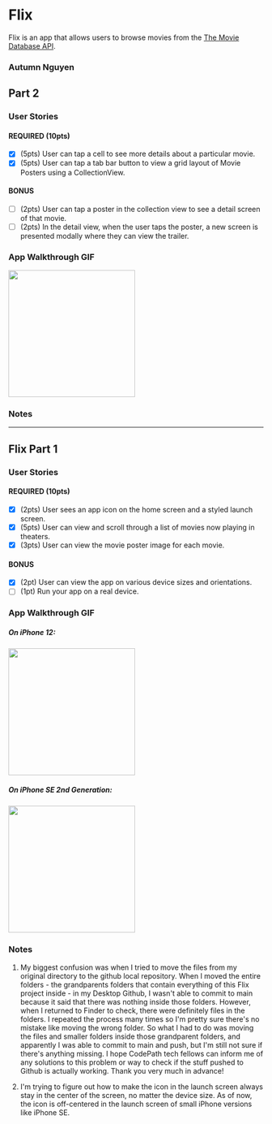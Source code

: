 # Flix
Flix is an app that allows users to browse movies from the [The Movie Database API](http://docs.themoviedb.apiary.io/#).

### Autumn Nguyen

## Part 2

### User Stories

#### REQUIRED (10pts)
- [x] (5pts) User can tap a cell to see more details about a particular movie.
- [x] (5pts) User can tap a tab bar button to view a grid layout of Movie Posters using a CollectionView.

#### BONUS
- [ ] (2pts) User can tap a poster in the collection view to see a detail screen of that movie.
- [ ] (2pts) In the detail view, when the user taps the poster, a new screen is presented modally where they can view the trailer.

### App Walkthrough GIF


<img src="http://g.recordit.co/KI3tqc05Fy.gif" width=250><br>

### Notes


---

## Flix Part 1

### User Stories

#### REQUIRED (10pts)
- [x] (2pts) User sees an app icon on the home screen and a styled launch screen.
- [x] (5pts) User can view and scroll through a list of movies now playing in theaters.
- [x] (3pts) User can view the movie poster image for each movie.

#### BONUS
- [x] (2pt) User can view the app on various device sizes and orientations.
- [ ] (1pt) Run your app on a real device.

### App Walkthrough GIF
##### On iPhone 12:

<img src="http://g.recordit.co/IEkdEBQbH7.gif" width=250><br>
 
##### On iPhone SE 2nd Generation:

<img src="http://g.recordit.co/5Ii6nmg2XR.gif" width=250><br>

### Notes
1) My biggest confusion was when I tried to move the files from my original directory to the github local repository. When I moved the entire folders - the grandparents folders that contain everything of this Flix project inside - in my Desktop Github, I wasn't able to commit to main because it said that there was nothing inside those folders. However, when I returned to Finder to check, there were definitely files in the folders. I repeated the process many times so I'm pretty sure there's no mistake like moving the wrong folder. So what I had to do was moving the files and smaller folders inside those grandparent folders, and apparently I was able to commit to main and push, but I'm still not sure if there's anything missing. I hope CodePath tech fellows can inform me of any solutions to this problem or way to check if the stuff pushed to Github is actually working. Thank you very much in advance!

2) I'm trying to figure out how to make the icon in the launch screen always stay in the center of the screen, no matter the device size. As of now, the icon is off-centered in the launch screen of small iPhone versions like iPhone SE.
